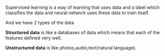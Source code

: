 Supervised learning is a way of learning that uses data and a label which classifies the data and neural network uses these data to train itself.

And we have 2 types of the data

**Structured data** is like a databases of data which means that each of the features defined very well.

**Unstructured data** is like photos,audio,text(natural language).